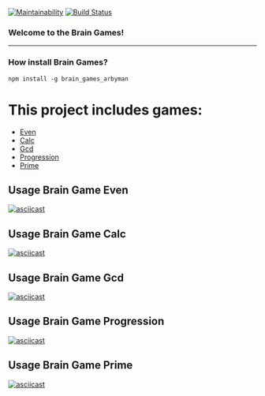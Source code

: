 [![Maintainability](https://api.codeclimate.com/v1/badges/8cf454a9ea717f917b16/maintainability)](https://codeclimate.com/github/arbyman/project-lvl1-s462/maintainability)
[![Build Status](https://travis-ci.com/arbyman/project-lvl1-s462.svg?branch=master)](https://travis-ci.com/arbyman/project-lvl1-s462)

### Welcome to the Brain Games!
***
### How install Brain Games?

```npm install -g brain_games_arbyman```

# This project includes games:
* [Even](#install-brain-game-even)
* [Calc](#install-brain-game-calc)
* [Gcd](#install-brain-game-gcd)
* [Progression](#install-brain-game-progression)
* [Prime](#install-brain-game-prime)

## Usage Brain Game Even
[![asciicast](https://asciinema.org/a/ry3aayHpJ06oELDNCD22VIMYR.svg)](https://asciinema.org/a/ry3aayHpJ06oELDNCD22VIMYR)
## Usage Brain Game Calc
[![asciicast](https://asciinema.org/a/pvucxz3K1PfNwd9Ode2F17kwl.svg)](https://asciinema.org/a/pvucxz3K1PfNwd9Ode2F17kwl)
## Usage Brain Game Gcd
[![asciicast](https://asciinema.org/a/NnJnxL3t7H81o0KpA0ZgmY2xo.svg)](https://asciinema.org/a/NnJnxL3t7H81o0KpA0ZgmY2xo)
## Usage Brain Game Progression
[![asciicast](https://asciinema.org/a/wdMeKKwWpbf2s8gwWjDLw5zFz.svg)](https://asciinema.org/a/wdMeKKwWpbf2s8gwWjDLw5zFz)
## Usage Brain Game Prime
[![asciicast](https://asciinema.org/a/UNMhUohthDyjoJaet5PefommK.svg)](https://asciinema.org/a/UNMhUohthDyjoJaet5PefommK)